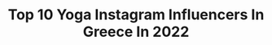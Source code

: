 ---
title: Top 10 Yoga Instagram Influencers In Greece In 2022
description: >-
  Find top yoga Instagram influencers in Greece in 2022. Most popular hashtags: #yoga #yogapractice #love #yogainspiration.
platform: Instagram
hits: 41
text_top: See the top-rated Instagram profiles on inBeat.
text_bottom: Our search engine aggregates 41 Instagram influencers like this in Greece for you to contact.
profiles:
  - username: "miaevgeniadi"
    fullname: >-
      Mia more than an Asana
    bio: >-
      @Showroom.10 @Fashionwellnessgr Yoga instructor RYT 200h US @lifeloftyoga U tube channel
    location: "Greece"
    followers: 27631
    engagement: 727
    commentsToLikes: 0.155078
    id: ckap6tioshczs0i78os1gj7ns
    verified: false
    hashtags: "#sea, #yogalife, #healthylifestyle, #yogalifestyle"
  - username: "as.danai"
    fullname: >-
      𝐷𝑎𝑛𝑎𝑖   |  𝑌𝑜𝑔𝑎 - 𝑀𝑖𝑛𝑑𝑓𝑢𝑙𝑛𝑒𝑠𝑠
    bio: >-
      🔹Yoga teacher 200hr 🔸Greece 🔹DM/email for collabs 🔸Discount codes: @vayumudra : DANAI15 @toplus_bodyfit : DANAI @yogandha_oils : DANAI10
    location: "Greece"
    followers: 8051
    engagement: 382
    commentsToLikes: 0.081644
    id: ck9woonfe5yeq0j78ggq92tjm
    verified: false
    hashtags: "#affirmthroughlife"
  - username: "laurenrudick"
    fullname: >-
      YOGA TRAVEL STORIES
    bio: >-
      I teach yoga, go on adventures, take photos & tell stories. . 📍Greece🇬🇷 . @yogaacademyinternational is my love child. .
    location: "Greece"
    followers: 40263
    engagement: 210
    commentsToLikes: 0.076575
    id: ck0tzn15nqyw20i19wx47ik5b
    verified: true
    hashtags: "#greeceyoga, #onlineyoga, #kingstonon, #trackprogress"
  - username: "samantha__elizabeth_"
    fullname: >-
      Samantha Elizabeth
    bio: >-
      y o u t u b e r . sharing a whole bunch of my life on the internet . vegan + yoga teacher
    location: "Greece"
    followers: 19789
    engagement: 162
    commentsToLikes: 0.048602
    id: ck6u7yci7odz40j717n7m5k2n
    verified: false
    hashtags: "#yoga, #yogaeverydamnday, #grateful, #yogatelaviv"
  - username: "aleksandra_yoga"
    fullname: >-
      Aleksandra Rizou Kalodima🌸
    bio: >-
      ⦁Certified Yoga Instructor(RYT 500h) ⧫Vinyasa, Ashtanga🧘🏾‍♂️ ⧫Official Yoga Teacher of AdidasRunnersAthens! ⧫Insta-live yoga sessions weekly!
    location: "Greece"
    followers: 30516
    engagement: 367
    commentsToLikes: 0.031720
    id: ck6tuw0iriqng0j71vzdt6wny
    verified: false
    hashtags: "#ashtangayoga, #practiceandalliscoming, #yogapractice, #ashtanga"
  - username: "thanasis_bou"
    fullname: >-
      thanasis_bounas
    bio: >-
      • RYT 500h Yoga Alliance • RYT 200h Yoga Works • DM for Yoga class • Ashtanga & Dharma • Manduka ambassador ~ 10% discount with the code: THANASIS_BOU
    location: "Greece"
    followers: 3157
    engagement: 1578
    commentsToLikes: 0.026357
    id: ck6tuw2seiqzt0j71355bm6jb
    verified: false
    hashtags: "#yogaoutside, #sunsetyoga, #letsstartyoga, #flexibilitygoals"
  - username: "ellie.st"
    fullname: >-
      e l l i e
    bio: >-
      Bass & vocals @whatisrocknroll, Bass @here.comes.death, Trainer @yogaccinoo Athens, Greece
    location: "Greece"
    followers: 4685
    engagement: 1074
    commentsToLikes: 0.025314
    id: ck55ovdri97db0i11u7g7hffs
    verified: false
    hashtags: "#warning"
  - username: "sofipasxali"
    fullname: >-
      Sofi Pasxali
    bio: >-
      ▪️Believer and doer▪️ Yoga instructor. Writer for inspiration, motivation. Traveller. Choose happy. Be love❣️Think love❣️
    location: "Greece"
    followers: 168876
    engagement: 280
    commentsToLikes: 0.014393
    id: ck6toav45d1g80j71qvnr2ivt
    verified: true
    hashtags: "#mindsetiseverything, #goodvibes, #summer, #life"
  - username: "sofiayoga"
    fullname: >-
      Sofiaxirotyri
    bio: >-
      Ashtanga yoga Authorised level 2 kpjayi On Line Classes 💫Personal Classes ❣️handstand 🤸🏼‍♂️ex gymnast national team 🇬🇷 @houseofyoga.gr
    location: "Greece"
    followers: 38267
    engagement: 164
    commentsToLikes: 0.019361
    id: ck8t0h0njs16e0j78as8sjtn7
    verified: false
    hashtags: "#yogapractice, #igyogafamily, #bodypositivity, #fityogi"
  - username: "sabrinalutz"
    fullname: >-
      Sabrina Lutz | Athlete
    bio: >-
      🇩🇪 Kiteboarder 🏆12 x German Champion 1 x European Champion 🌞sun and water creature🌊 who loves KITESURFING. YOGA. NATURE. SPORTS. FOOD. VANLIFE.
    location: "Greece"
    followers: 7781
    engagement: 703
    commentsToLikes: 0.020639
    id: ck5c5uukk46v40i11j5moonoa
    verified: false
    hashtags: "#surfergirl, #sunset, #sunny, #saltyhair"
---